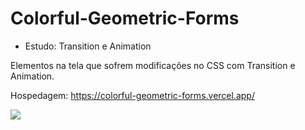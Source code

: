# Colorful-Geometric-Forms

- Estudo: Transition e Animation

Elementos na tela que sofrem modificações no CSS com Transition e Animation.

Hospedagem: https://colorful-geometric-forms.vercel.app/

<img src="/print.bmp">
